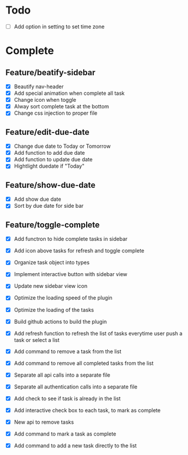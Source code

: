 # Todo

- [ ] Add option in setting to set time zone

# Complete

## Feature/beatify-sidebar

- [x] Beautify nav-header
- [x] Add special animation when complete all task
- [x] Change icon when toggle
- [x] Alway sort complete task at the bottom
- [x] Change css injection to proper file

## Feature/edit-due-date

- [x] Change due date to Today or Tomorrow
- [x] Add function to add due date
- [x] Add function to update due date
- [x] Hightlight duedate if "Today"

## Feature/show-due-date

- [x] Add show due date
- [x] Sort by due date for side bar

## Feature/toggle-complete

- [x] Add functron to hide complete tasks in sidebar
- [x] Add icon above tasks for refresh and toggle complete

- [x] Organize task object into types
- [x] Implement interactive button with sidebar view
- [x] Update new sidebar view icon
- [x] Optimize the loading speed of the plugin
- [x] Optimize the loading of the tasks
- [x] Build github actions to build the plugin
- [x] Add refresh function to refresh the list of tasks everytime user push a task or select a list
- [x] Add command to remove a task from the list
- [x] Add command to remove all completed tasks from the list
- [x] Separate all api calls into a separate file
- [x] Separate all authentication calls into a separate file
- [x] Add check to see if task is already in the list
- [x] Add interactive check box to each task, to mark as complete
- [x] New api to remove tasks
- [x] Add command to mark a task as complete
- [x] Add command to add a new task directly to the list
